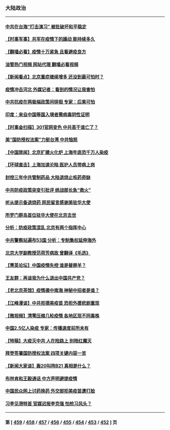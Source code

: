 ### 大陆政治
---
#### [中共在台海“打击演习” 被批破坏和平稳定](../../pages/ncid277/n13891734.md?12260445) 
#### [【时事军事】共军在疫情下的躁动 能持续多久](../../pages/ncid277/n13891569.md?12260445) 
#### [【翻墙必看】疫情十万紧急 且看避疫良方](../../pages/ncid277/n13891426.md?12260445) 
#### [油管热门视频 网站代理 翻墙必看视频](http://138.2.39.72:81/youtube.html?epic-marker?12260445)
#### [【新闻看点】北京重症继续增多 还没到最可怕时？](../../pages/ncid277/n13891184.md?12260445) 
#### [疫情冲击河北 外媒记者：看到的情况让我害怕](../../pages/ncid277/n13891260.md?12260445) 
#### [中共抗疫在两极端政策间徘徊 专家：后果可怕](../../pages/ncid277/n13891235.md?12260445) 
#### [印度：来自中国等国入境者需病毒阴性证明](../../pages/ncid277/n13891215.md?12260445) 
#### [【时事金扫描】301官网变色 中共高干谁亡了？](../../pages/ncid277/n13891154.md?12260445) 
#### [美“国防授权法案”力挺台湾 中共恼怒](../../pages/ncid277/n13891151.md?12260445) 
#### [【中国禁闻】北京扩建火化炉 上海年底恐千万人染疫](../../pages/ncid277/n13890771.md?12260445) 
#### [【环球直击】上海加速沦陷 医护人员带病上岗](../../pages/ncid277/n13890776.md?12260445) 
#### [封控三年中共管制药品 大陆退烧止咳药奇缺](../../pages/ncid277/n13890787.md?12260445) 
#### [中共防疫政策突变引批评 统战部长急“救火”](../../pages/ncid277/n13890886.md?12260445) 
#### [听从提示备退烧药 网民留言感谢美驻华大使](../../pages/ncid277/n13890916.md?12260445) 
#### [所罗门群岛首位驻华大使在北京去世](../../pages/ncid277/n13890893.md?12260445) 
#### [分析：防疫政策混乱 北京有两个指挥中心](../../pages/ncid277/n13890791.md?12260445) 
#### [中共警察站遍布53国 分析：专制集权延伸海外](../../pages/ncid277/n13890670.md?12260445) 
#### [北京大学副教授范荷芳病故 曾翻译《毛选》](../../pages/ncid277/n13890768.md?12260445) 
#### [【菁英论坛】中国疫情失控 谁是替罪羊？](../../pages/ncid277/n13890778.md?12260445) 
#### [王友群：再谈我为什么退出中国共产党？](../../pages/ncid277/n13890217.md?12260445) 
#### [【老北京茶馆】疫情袭中南海 神秘中招者是谁？](../../pages/ncid277/n13890683.md?12260445) 
#### [【江峰漫谈】中共拒德美疫苗 恐拒外援悲剧重现](../../pages/ncid277/n13890686.md?12260445) 
#### [【微视频】清零压缩几轮疫情 各地区现不同毒株](../../pages/ncid277/n13890621.md?12260445) 
#### [中国2.5亿人染疫 专家：传播速度前所未有](../../pages/ncid277/n13890708.md?12260445) 
#### [【特稿】大疫灭中共 人在险路上 别陪红魔灭](../../pages/ncid277/n13890697.md?12260445) 
#### [拜登签署国防授权法案 四项关键内容一览](../../pages/ncid277/n13890669.md?12260445) 
#### [【新闻大家谈】轰20叫阵B21 真相是什么？](../../pages/ncid277/n13890509.md?12260445) 
#### [布林肯和王毅通话 中方声明避提疫情](../../pages/ncid277/n13890572.md?12260445) 
#### [中国民众网上讨药换药 外交部拒美疫苗遭打脸](../../pages/ncid277/n13890551.md?12260445) 
#### [习李见港特首 官媒迟报李克强 怕抢习风头？](../../pages/ncid277/n13890471.md?12260445) 

---
#### 第 [ [459](./459.md?12260445) / [458](./458.md?12260445) / [457](./457.md?12260445) / [456](./456.md?12260445) / [455](./455.md?12260445) / [454](./454.md?12260445) / [453](./453.md?12260445) / [452](./452.md?12260445) ] 页
